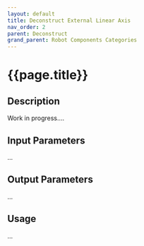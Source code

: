 ```yaml
---
layout: default
title: Deconstruct External Linear Axis
nav_order: 2
parent: Deconstruct
grand_parent: Robot Components Categories
---
```


# **{{page.title}}**

## **Description**

Work in progress....

## **Input Parameters**

...

## **Output Parameters**

...

## **Usage**

...
